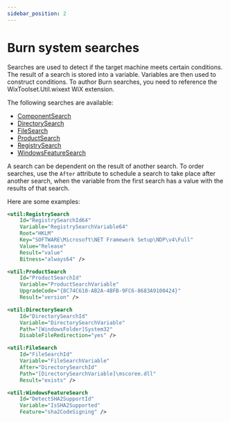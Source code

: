 ```yaml
---
sidebar_position: 2
---
```


# Burn system searches

Searches are used to detect if the target machine meets certain conditions. The result of a search is stored into a variable. Variables are then used to construct conditions. To author Burn searches, you need to reference the WixToolset.Util.wixext WiX extension.

The following searches are available:

- [ComponentSearch](../../schema/util/componentsearch.md)
- [DirectorySearch](../../schema/util/directorysearch.md)
- [FileSearch](../../schema/util/filesearch.md)
- [ProductSearch](../../schema/util/productsearch.md)
- [RegistrySearch](../../schema/util/registrysearch.md)
- [WindowsFeatureSearch](../../schema/util/windowsfeaturesearch.md)

A search can be dependent on the result of another search. To order searches, use the `After` attribute to schedule a search to take place after another search, when the variable from the first search has a value with the results of that search.

Here are some examples:

```xml
<util:RegistrySearch
    Id="RegistrySearchId64"
    Variable="RegistrySearchVariable64"
    Root="HKLM"
    Key="SOFTWARE\Microsoft\NET Framework Setup\NDP\v4\Full"
    Value="Release"
    Result="value"
    Bitness="always64" />

<util:ProductSearch
    Id="ProductSearchId"
    Variable="ProductSearchVariable"
    UpgradeCode="{8C74C610-AB2A-4BFB-9FC6-8683A9100424}"
    Result="version" />

<util:DirectorySearch
    Id="DirectorySearchId"
    Variable="DirectorySearchVariable"
    Path="[WindowsFolder]System32"
    DisableFileRedirection="yes" />

<util:FileSearch
    Id="FileSearchId"
    Variable="FileSearchVariable"
    After="DirectorySearchId"
    Path="[DirectorySearchVariable]\mscoree.dll"
    Result="exists" />

<util:WindowsFeatureSearch
    Id="DetectSHA2SupportId"
    Variable="IsSHA2Supported"
    Feature="sha2CodeSigning" />
```
